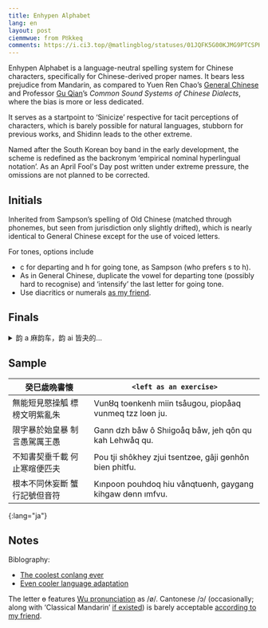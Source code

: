 ```yaml
---
title: Enhypen Alphabet
lang: en
layout: post
ciemmwue: from Pȣkkeq
comments: https://i.ci3.top/@matlingblog/statuses/01JQFK5G00KJMG9PTCSPH763N5
---
```


Enhypen Alphabet is a language-neutral spelling system for Chinese characters, specifically for Chinese-derived proper names. It bears less prejudice from Mandarin, as compared to Yuen Ren Chao’s [General Chinese](https://en.wikipedia.org/wiki/General_Chinese) and Professor [Gu Qian](https://chin.nju.edu.cn/English/Faculty/AppliedLinguistics/20230516/i246356.html)’s *Common Sound Systems of Chinese Dialects*, where the bias is more or less dedicated.

It serves as a startpoint to ‘Sinicize’ respective for tacit perceptions of characters, which is barely possible for natural languages, stubborn for previous works, and Shidinn leads to the other extreme.

<!--more-->

Named after the South Korean boy band in the early development, the scheme is redefined as the backronym ‘empirical nominal hyperlingual notation’. As an April Fool's Day post written under extreme pressure, the omissions are not planned to be corrected.

## Initials   

Inherited from Sampson’s spelling of Old Chinese (matched through phonemes, but seen from jurisdiction only slightly drifted), which is nearly identical to General Chinese except for the use of voiced letters.

For tones, options include

- c for departing and h for going tone, as Sampson (who prefers s to h).
- As in General Chinese, duplicate the vowel for departing tone (possibly hard to recognise) and ‘intensify’ the last letter for going tone.  
- Use diacritics or numerals [as my friend](https://lanlanfiction.fandom.com/zh/wiki/%E6%8B%89%E4%B8%81%E5%8C%96%E6%96%B0%E6%96%87%E5%AD%97).
   
## Finals

<details markdown=1>
<summary lang=cmn>韵 a 麻韵车，韵 ai 皆夬的…</summary>
- a 麻   
- ai 皆开夬   
- au 肴   
- am 衔咸   
- an 删山   
- aq 江   
- â 歌戈开   
- åq 唐阳   
- åu 豪   
- em 盐添   
- e 祭   
- ei 齐   
- en 仙先   
- eq 清青   
- i 之脂A   
- ie 支   
- im 侵A   
- in 臻   
- io 宵   
- iq 蒸   
- ı 之脂B   
- ın 真B   
- ım 侵B   
- o 模   
- oa 歌合   
- oi 皆合   
- on 魂   
- oq 东   
- ou 侯   
- ô 鱼   
- ôi 灰   
- ôn 元   
- ôm 严凡   
- ɵm 覃   
- ɵn 寒   
- ȣn 痕   
- ȣq 登   
- u 虞   
- ui 微   
- un 文   
- uq 冬   
</details>
   
## Sample

| 癸巳歳晩書懐 | `<left as an exercise>` |
|-|-|
| 無能短見愍操觚 標榜文明紫亂朱  | Vunȣq toɵnkenh miin tsåugou, piopåaq vunmeq tzz loɵn ju. |
| 限字暴於始皇暴 制言愚駕厲王愚  | Gann dzh båw ô Shıigoåq båw, jeh qôn qu kah Lehwåq qu.   |
| 不知書契垂千載 何止寒暄便匹夫  | Pou tji shôkhey zjui tsentzɵe, gâji gɵnhôn bien phitfu.  |
| 根本不同休妄斷 蟹行記號但音符  | Kınpoon pouhdoq hiu vånqtuɵnh, gaygang kihgaw dɵnn ımfvu.|
{:lang="ja"}

## Notes

Biblography:

- [The coolest conlang ever](https://www.youtube.com/watch?v=WFGA8AicyBs)
- [Even cooler language adaptation](https://lamiz.fandom.com/zh/wiki/)

The letter ɵ features [Wu pronunciation](https://zhuyuhao.com/) as /ø/. Cantonese /ɔ/ (occasionally; along with ‘Classical Mandarin’ [if existed](https://zhuanlan.zhihu.com/p/694540340)) is barely acceptable [according to my friend](https://lanlanfiction.fandom.com/zh/wiki/%E5%85%B1%E9%80%9A%E5%8C%97%E4%BA%9A%E5%AD%97%E6%AF%8D).   
